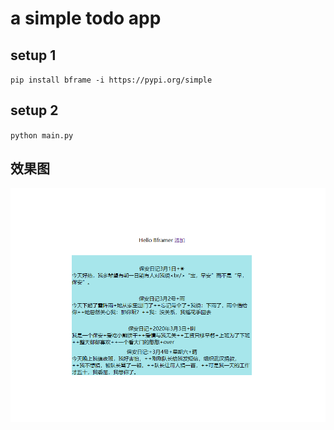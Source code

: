 # a simple todo app

## setup 1

`pip install bframe -i https://pypi.org/simple`


## setup 2

`python main.py`

## 效果图

![](images/2023-04-09-09-29-06.png)